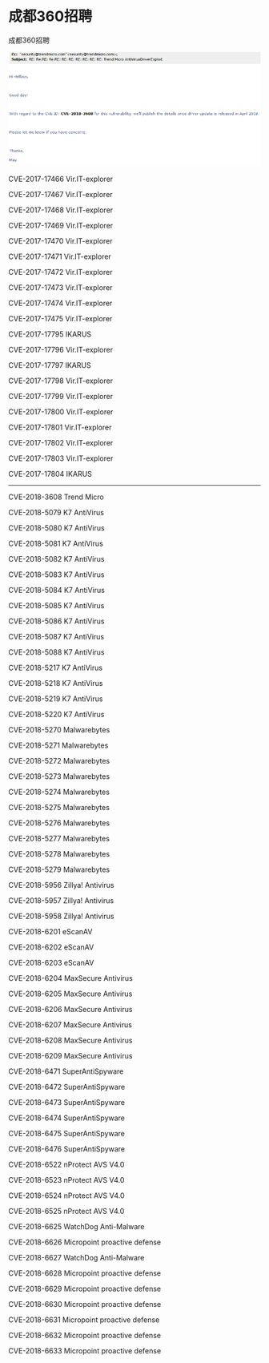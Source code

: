 # 成都360招聘
成都360招聘

![Alt text](https://github.com/ZhiyuanWang-Chengdu-Qihoo360/Trend_Micro_POC/blob/master/cve-2018-3608.png)

CVE-2017-17466   Vir.IT-explorer

CVE-2017-17467    Vir.IT-explorer

CVE-2017-17468    Vir.IT-explorer

CVE-2017-17469    Vir.IT-explorer

CVE-2017-17470    Vir.IT-explorer

CVE-2017-17471    Vir.IT-explorer

CVE-2017-17472    Vir.IT-explorer

CVE-2017-17473    Vir.IT-explorer

CVE-2017-17474    Vir.IT-explorer

CVE-2017-17475    Vir.IT-explorer

CVE-2017-17795    IKARUS

CVE-2017-17796    Vir.IT-explorer

CVE-2017-17797    IKARUS

CVE-2017-17798    Vir.IT-explorer

CVE-2017-17799    Vir.IT-explorer

CVE-2017-17800    Vir.IT-explorer

CVE-2017-17801    Vir.IT-explorer

CVE-2017-17802    Vir.IT-explorer

CVE-2017-17803    Vir.IT-explorer

CVE-2017-17804    IKARUS

----------------------------------------------------------------------------------

CVE-2018-3608     Trend Micro

CVE-2018-5079     K7 AntiVirus

CVE-2018-5080     K7 AntiVirus

CVE-2018-5081     K7 AntiVirus

CVE-2018-5082     K7 AntiVirus

CVE-2018-5083     K7 AntiVirus

CVE-2018-5084     K7 AntiVirus

CVE-2018-5085     K7 AntiVirus

CVE-2018-5086     K7 AntiVirus

CVE-2018-5087     K7 AntiVirus

CVE-2018-5088     K7 AntiVirus

CVE-2018-5217     K7 AntiVirus

CVE-2018-5218     K7 AntiVirus

CVE-2018-5219     K7 AntiVirus

CVE-2018-5220     K7 AntiVirus

CVE-2018-5270     Malwarebytes

CVE-2018-5271     Malwarebytes

CVE-2018-5272     Malwarebytes

CVE-2018-5273     Malwarebytes

CVE-2018-5274     Malwarebytes

CVE-2018-5275     Malwarebytes

CVE-2018-5276     Malwarebytes

CVE-2018-5277     Malwarebytes

CVE-2018-5278     Malwarebytes

CVE-2018-5279     Malwarebytes

CVE-2018-5956     Zillya! Antivirus

CVE-2018-5957     Zillya! Antivirus

CVE-2018-5958     Zillya! Antivirus

CVE-2018-6201     eScanAV

CVE-2018-6202     eScanAV

CVE-2018-6203     eScanAV

CVE-2018-6204     MaxSecure Antivirus

CVE-2018-6205     MaxSecure Antivirus

CVE-2018-6206     MaxSecure Antivirus

CVE-2018-6207     MaxSecure Antivirus

CVE-2018-6208     MaxSecure Antivirus

CVE-2018-6209     MaxSecure Antivirus

CVE-2018-6471     SuperAntiSpyware

CVE-2018-6472     SuperAntiSpyware

CVE-2018-6473     SuperAntiSpyware

CVE-2018-6474     SuperAntiSpyware

CVE-2018-6475     SuperAntiSpyware

CVE-2018-6476     SuperAntiSpyware

CVE-2018-6522     nProtect AVS V4.0

CVE-2018-6523     nProtect AVS V4.0

CVE-2018-6524     nProtect AVS V4.0

CVE-2018-6525     nProtect AVS V4.0

CVE-2018-6625     WatchDog Anti-Malware

CVE-2018-6626     Micropoint proactive defense

CVE-2018-6627     WatchDog Anti-Malware

CVE-2018-6628     Micropoint proactive defense

CVE-2018-6629     Micropoint proactive defense

CVE-2018-6630     Micropoint proactive defense

CVE-2018-6631     Micropoint proactive defense

CVE-2018-6632     Micropoint proactive defense

CVE-2018-6633     Micropoint proactive defense

